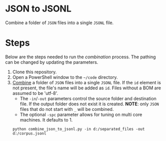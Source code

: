 # JSON to JSONL

Combine a folder of `JSON` files into a single `JSONL` file.

# Steps

Below are the steps needed to run the _combination_ process.
The pathing can be changed by updating the parameters.

1. Clone this repository.
2. Open a PowerShell window to the `~/code` directory.
3. [Combine](../code/combine_json_to_jsonl.py) a folder of `JSON` files into a single `JSONL` file.
   If the `id` element is not present, the file's name will be added as `id`.
   Files without a BOM are assumed to be 'utf-8'.
   * The `-in`/`-out` parameters control the source folder and destination file.
     If the output folder does not exist it is created.
     **NOTE**: only `JSON` files that do not start with `_` will be combined.
   * The optional `-spc` parameter allows for tuning on multi core machines.
     It defaults to 1.
   ```{ps1}
   python combine_json_to_jsonl.py -in d:/separated_files -out d:/corpus.jsonl
   ```
